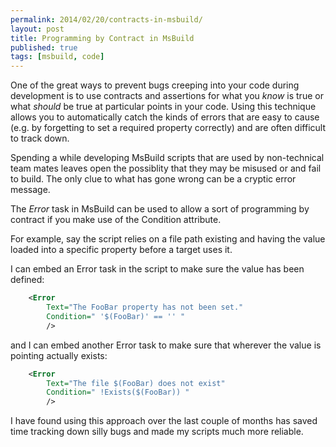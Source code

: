 ```yaml
---
permalink: 2014/02/20/contracts-in-msbuild/
layout: post
title: Programming by Contract in MsBuild
published: true
tags: [msbuild, code]
---
```


One of the great ways to prevent bugs creeping into your code during development
is to use contracts and assertions for what you _know_ is true or what
_should_ be true at particular points in your code. Using this technique allows
you to automatically catch the kinds of errors that are easy to cause (e.g. by
forgetting to set a required property correctly) and are often difficult to
track down.

Spending a while developing MsBuild scripts that are used by non-technical
team mates leaves open the possiblity that they may be misused or and fail to
build. The only clue to what has gone wrong can be a cryptic error message.

The _Error_ task in MsBuild can be used to allow a sort of programming by
contract if you make use of the Condition attribute.

For example, say the script relies on a file path existing and having the
value loaded into a specific property before a target uses it.

I can embed an Error task in the script to make sure the value has been defined:

```xml
    <Error
    	Text="The FooBar property has not been set."
    	Condition=" '$(FooBar)' == '' "
    	/>
```

and I can embed another Error task to make sure that wherever the value is pointing
actually exists:

```xml
    <Error
    	Text="The file $(FooBar) does not exist"
    	Condition=" !Exists($(FooBar)) "
    	/>
```

I have found using this approach over the last couple of months has saved
time tracking down silly bugs and made my scripts much more reliable.
